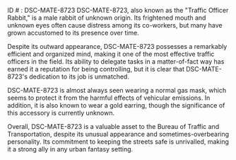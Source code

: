 ID # : DSC-MATE-8723
DSC-MATE-8723, also known as the "Traffic Officer Rabbit," is a male rabbit of unknown origin. Its frightened mouth and unknown eyes often cause distress among its co-workers, but many have grown accustomed to its presence over time.

Despite its outward appearance, DSC-MATE-8723 possesses a remarkably efficient and organized mind, making it one of the most effective traffic officers in the field. Its ability to delegate tasks in a matter-of-fact way has earned it a reputation for being controlling, but it is clear that DSC-MATE-8723's dedication to its job is unmatched.

DSC-MATE-8723 is almost always seen wearing a normal gas mask, which seems to protect it from the harmful effects of vehicular emissions. In addition, it is also known to wear a gold earring, though the significance of this accessory is currently unknown.

Overall, DSC-MATE-8723 is a valuable asset to the Bureau of Traffic and Transportation, despite its unusual appearance and sometimes-overbearing personality. Its commitment to keeping the streets safe is unrivalled, making it a strong ally in any urban fantasy setting.